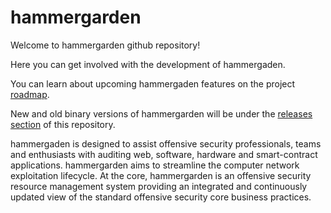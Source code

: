 # hammergarden

Welcome to hammergarden github repository! 

Here you can get involved with the development of hammergaden.

You can learn about upcoming hammergaden features on the project [roadmap](https://github.com/daeshondjones/hammergarden/wiki/roadmap#features).

New and old binary versions of hammergarden will be under the [releases section](https://github.com/daeshondjones/hammergarden/releases) of this repository.

hammergaden is designed to assist offensive security professionals, teams and enthusiasts with auditing web, software, hardware and smart-contract applications. hammergarden aims to streamline the computer network exploitation lifecycle. At the core, hammergarden is an offensive security resource management system providing an integrated and continuously updated view of the standard offensive security core business practices.
